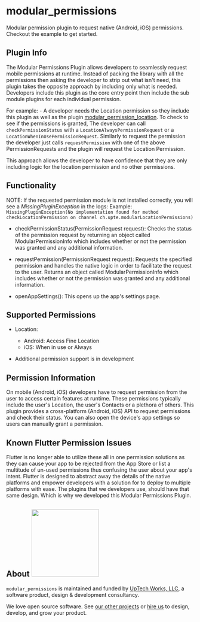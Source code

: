 # modular_permissions

Modular permission plugin to request native (Android, iOS) permissions. Checkout the example to get started.

## Plugin Info

The Modular Permissions Plugin allows developers to seamlessly request mobile permissions at runtime.
Instead of packing the library with all the permissions then asking the developer to strip out what 
isn't need, this plugin takes the opposite approach by including only what is needed. Developers
include this plugin as the core entry point then include the sub module plugins for each individual
permission. 

For example:
    - A developer needs the Location permission so they include this plugin as well as
    the plugin [modular_permission_location](https://pub.dev/packages/modular_permission_location). To check to see if the permissions is granted, The
    developer can call `checkPermissionStatus` with a `LocationAlwaysPermissionRequest` or a 
    `LocationWhenInUsePermissionRequest`. Similarly to request the permission the developer just calls
    `requestPermission` with one of the above PermissionRequests and the plugin will request the Location
    Permission. 

This approach allows the developer to have confidence that they are only including logic for the
location permission and no other permissions. 

## Functionality
NOTE: If the requested permission module is not installed correctly, you will see a *MissingPluginException* in the logs:
Example: `MissingPluginException(No implementation found for method checkLocationPermission on channel ch.upte.modularLocationPermissions)`

- checkPermissionStatus(PermissionRequest request): 
Checks the status of the permission request by returning an object called ModularPermissionInfo which
includes whether or not the permission was granted and any additional information.

- requestPermission(PermissionRequest request): 
Requests the specified permission and handles the native logic in order to facilitate the request to
the user. Returns an object called ModularPermissionInfo which includes whether or not the permission
was granted and any additional information.

- openAppSettings(): 
This opens up the app's settings page.

## Supported Permissions
- Location:
    - Android: Access Fine Location
    - iOS: When in use or Always
    
- Additional permission support is in development

## Permission Information

On mobile (Android, iOS) developers have to request permission from the user to access certain 
features at runtime. These permissions typically include the user's Location, the user's Contacts or 
a plethora of others. This plugin provides a cross-platform (Android, iOS) API to request permissions 
and check their status. You can also open the device's app settings so users can manually grant
a permission.

## Known Flutter Permission Issues

Flutter is no longer able to utilize these all in one permission solutions as they can cause your
app to be rejected from the App Store or list a multitude of un-used permissions thus confusing the
user about your app's intent. Flutter is designed to abstract away the details of the native platforms 
and empower developers with a solution for to deploy to multiple platforms with ease. The plugins 
that we developers use, should have that same design. Which is why we developed this Modular Permissions Plugin.

## About <img src="http://upte.ch/img/logo.png" width="180">

`modular_permissions` is maintained and funded by [UpTech Works, LLC](https://upte.ch/), a
software product, design & development consultancy.

We love open source software. See [our other projects](https://github.com/uptech) or
[hire us](https://upte.ch/) to design, develop, and grow your product.